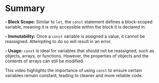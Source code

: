 # Summary

**- Block Scope:** Similar to `let`, the `const` statement defines a block-scoped variable, meaning it is only accessible within the block it is declared in.

**- Immutability:** Once a `const` variable is assigned a value, it cannot be reassigned. Attempting to do so will result in an error.

**- Usage:** `const` is ideal for variables that should not be reassigned, such as objects, arrays, or functions. However, the properties of objects and the contents of arrays can still be modified.

This video highlights the importance of using `const` to ensure certain variables remain constant, leading to cleaner and more reliable code.
